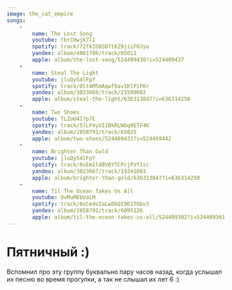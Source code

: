 ```yaml
---
image: the_cat_empire
songs:
    -
        name: The Lost Song
        youtube: tbrCHwjk7lI
        spotify: track/72fkIO8SD7tKZ9jiiF0Jyu
        yandex: album/4061786/track/65011
        apple: album/the-lost-song/524409430?i=524409437
    -
        name: Steal The Light
        youtube: jluQyS4lFpY
        spotify: track/0lt4M5mAqwfbav1KlPiFKr
        yandex: album/3023668/track/25599082
        apple: album/steal-the-light/636313847?i=636314258
    -
        name: Two Shoes
        youtube: TLZoU417p7E
        spotify: track/57LP4yVIIBkRLWbq0ETF4K
        yandex: album/2858791/track/65025
        apple: album/two-shoes/524409431?i=524409442
    -
        name: Brighter Than Gold
        youtube: jluQyS4lFpY
        spotify: track/0sEm1ld0V8YTCPcjPVfIsc
        yandex: album/3023667/track/19341083
        apple: album/brighter-than-gold/636313847?i=636314250
    -
        name: Til The Ocean Takes Us All
        youtube: OvMuMEbVaLM
        spotify: track/6sCedoIaLw0bQI9E1TGbv3
        yandex: album/2858792/track/6095126
        apple: album/til-the-ocean-takes-us-all/524409302?i=524409361
---
```

# Пятничный :)

Вспомнил про эту группу буквально пару часов назад, когда услышал их песню
во время прогулки, а так не слышал их лет 6 :)